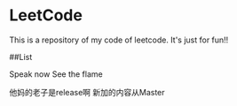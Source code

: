 # LeetCode
This is a repository of my code of leetcode. It's just for fun!!


##List
 
Speak now
See the flame

他妈的老子是release啊
新加的内容从Master





